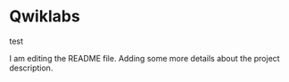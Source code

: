 # Qwiklabs
test



I am editing the README file. Adding some more details about the project description.
